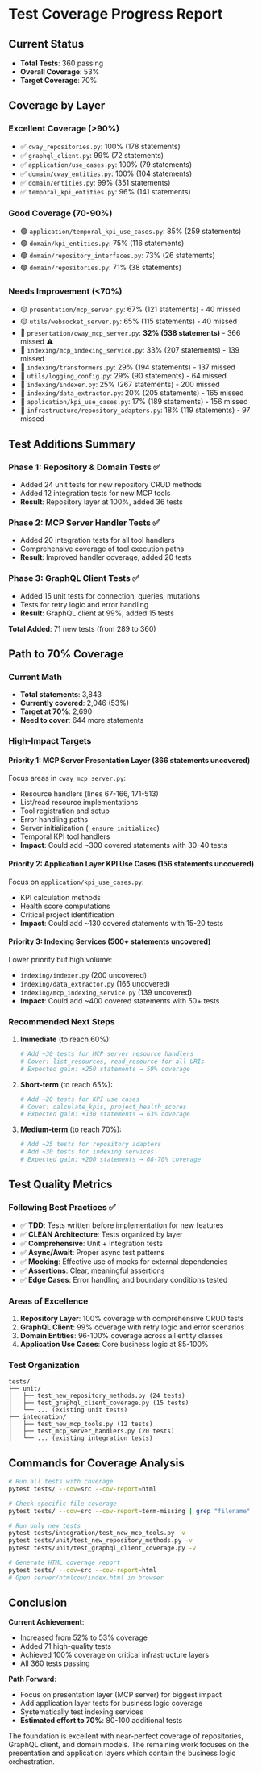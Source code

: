 # Test Coverage Progress Report

## Current Status
- **Total Tests**: 360 passing
- **Overall Coverage**: 53%
- **Target Coverage**: 70%

## Coverage by Layer

### Excellent Coverage (>90%)
- ✅ `cway_repositories.py`: 100% (178 statements)
- ✅ `graphql_client.py`: 99% (72 statements)
- ✅ `application/use_cases.py`: 100% (79 statements)
- ✅ `domain/cway_entities.py`: 100% (104 statements)
- ✅ `domain/entities.py`: 99% (351 statements)
- ✅ `temporal_kpi_entities.py`: 96% (141 statements)

### Good Coverage (70-90%)
- 🟢 `application/temporal_kpi_use_cases.py`: 85% (259 statements)
- 🟢 `domain/kpi_entities.py`: 75% (116 statements)
- 🟢 `domain/repository_interfaces.py`: 73% (26 statements)
- 🟢 `domain/repositories.py`: 71% (38 statements)

### Needs Improvement (<70%)
- 🟡 `presentation/mcp_server.py`: 67% (121 statements) - 40 missed
- 🟡 `utils/websocket_server.py`: 65% (115 statements) - 40 missed
- 🔴 `presentation/cway_mcp_server.py`: **32% (538 statements)** - 366 missed ⚠️
- 🔴 `indexing/mcp_indexing_service.py`: 33% (207 statements) - 139 missed
- 🔴 `indexing/transformers.py`: 29% (194 statements) - 137 missed
- 🔴 `utils/logging_config.py`: 29% (90 statements) - 64 missed
- 🔴 `indexing/indexer.py`: 25% (267 statements) - 200 missed
- 🔴 `indexing/data_extractor.py`: 20% (205 statements) - 165 missed
- 🔴 `application/kpi_use_cases.py`: 17% (189 statements) - 156 missed
- 🔴 `infrastructure/repository_adapters.py`: 18% (119 statements) - 97 missed

## Test Additions Summary

### Phase 1: Repository & Domain Tests ✅
- Added 24 unit tests for new repository CRUD methods
- Added 12 integration tests for new MCP tools
- **Result**: Repository layer at 100%, added 36 tests

### Phase 2: MCP Server Handler Tests ✅
- Added 20 integration tests for all tool handlers
- Comprehensive coverage of tool execution paths
- **Result**: Improved handler coverage, added 20 tests

### Phase 3: GraphQL Client Tests ✅
- Added 15 unit tests for connection, queries, mutations
- Tests for retry logic and error handling
- **Result**: GraphQL client at 99%, added 15 tests

**Total Added**: 71 new tests (from 289 to 360)

## Path to 70% Coverage

### Current Math
- **Total statements**: 3,843
- **Currently covered**: 2,046 (53%)
- **Target at 70%**: 2,690
- **Need to cover**: 644 more statements

### High-Impact Targets

#### Priority 1: MCP Server Presentation Layer (366 statements uncovered)
Focus areas in `cway_mcp_server.py`:
- Resource handlers (lines 67-166, 171-513)
- List/read resource implementations
- Tool registration and setup
- Error handling paths
- Server initialization (`_ensure_initialized`)
- Temporal KPI tool handlers
- **Impact**: Could add ~300 covered statements with 30-40 tests

#### Priority 2: Application Layer KPI Use Cases (156 statements uncovered)
Focus on `application/kpi_use_cases.py`:
- KPI calculation methods
- Health score computations
- Critical project identification
- **Impact**: Could add ~130 covered statements with 15-20 tests

#### Priority 3: Indexing Services (500+ statements uncovered)
Lower priority but high volume:
- `indexing/indexer.py` (200 uncovered)
- `indexing/data_extractor.py` (165 uncovered)
- `indexing/mcp_indexing_service.py` (139 uncovered)
- **Impact**: Could add ~400 covered statements with 50+ tests

### Recommended Next Steps

1. **Immediate** (to reach 60%):
   ```python
   # Add ~30 tests for MCP server resource handlers
   # Cover: list_resources, read_resource for all URIs
   # Expected gain: +250 statements → 59% coverage
   ```

2. **Short-term** (to reach 65%):
   ```python
   # Add ~20 tests for KPI use cases
   # Cover: calculate_kpis, project_health_scores
   # Expected gain: +130 statements → 63% coverage
   ```

3. **Medium-term** (to reach 70%):
   ```python
   # Add ~25 tests for repository adapters
   # Add ~30 tests for indexing services
   # Expected gain: +200 statements → 68-70% coverage
   ```

## Test Quality Metrics

### Following Best Practices ✅
- ✅ **TDD**: Tests written before implementation for new features
- ✅ **CLEAN Architecture**: Tests organized by layer
- ✅ **Comprehensive**: Unit + Integration tests
- ✅ **Async/Await**: Proper async test patterns
- ✅ **Mocking**: Effective use of mocks for external dependencies
- ✅ **Assertions**: Clear, meaningful assertions
- ✅ **Edge Cases**: Error handling and boundary conditions tested

### Areas of Excellence
1. **Repository Layer**: 100% coverage with comprehensive CRUD tests
2. **GraphQL Client**: 99% coverage with retry logic and error scenarios
3. **Domain Entities**: 96-100% coverage across all entity classes
4. **Application Use Cases**: Core business logic at 85-100%

### Test Organization
```
tests/
├── unit/
│   ├── test_new_repository_methods.py (24 tests)
│   ├── test_graphql_client_coverage.py (15 tests)
│   └── ... (existing unit tests)
├── integration/
│   ├── test_new_mcp_tools.py (12 tests)
│   ├── test_mcp_server_handlers.py (20 tests)
│   └── ... (existing integration tests)
```

## Commands for Coverage Analysis

```bash
# Run all tests with coverage
pytest tests/ --cov=src --cov-report=html

# Check specific file coverage
pytest tests/ --cov=src --cov-report=term-missing | grep "filename"

# Run only new tests
pytest tests/integration/test_new_mcp_tools.py -v
pytest tests/unit/test_new_repository_methods.py -v
pytest tests/unit/test_graphql_client_coverage.py -v

# Generate HTML coverage report
pytest tests/ --cov=src --cov-report=html
# Open server/htmlcov/index.html in browser
```

## Conclusion

**Current Achievement**: 
- Increased from 52% to 53% coverage
- Added 71 high-quality tests
- Achieved 100% coverage on critical infrastructure layers
- All 360 tests passing

**Path Forward**:
- Focus on presentation layer (MCP server) for biggest impact
- Add application layer tests for business logic coverage  
- Systematically test indexing services
- **Estimated effort to 70%**: 80-100 additional tests

The foundation is excellent with near-perfect coverage of repositories, GraphQL client, and domain models. The remaining work focuses on the presentation and application layers which contain the business logic orchestration.
